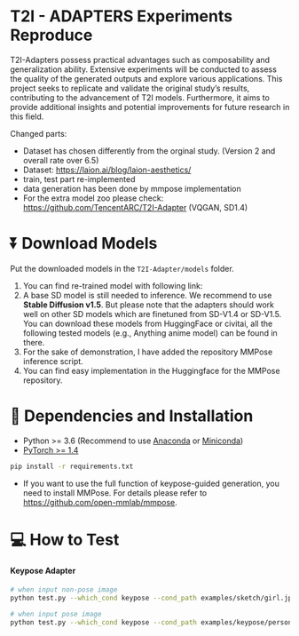 # T2I - ADAPTERS Experiments Reproduce

T2I-Adapters possess practical advantages such as composability and generalization ability. Extensive experiments will be
conducted to assess the quality of the generated outputs and explore various applications. This project seeks to replicate and validate the original study’s results, contributing to the advancement of T2I models. Furthermore, it aims to provide
additional insights and potential improvements for future research in this field.

Changed parts:
- Dataset has chosen differently from the orginal study. (Version 2 and overall rate over 6.5)
- Dataset: https://laion.ai/blog/laion-aesthetics/
- train, test part re-implemented
- data generation has been done by mmpose implementation
- For the extra model zoo please check: https://github.com/TencentARC/T2I-Adapter (VQGAN, SD1.4)
# ⏬ Download Models

Put the downloaded models in the `T2I-Adapter/models` folder.

1. You can find re-trained model with following link: 
2. A base SD model is still needed to inference. We recommend to use **Stable Diffusion v1.5**. But please note that the adapters should work well on other SD models which are finetuned from SD-V1.4 or SD-V1.5. You can download these models from HuggingFace or civitai, all the following tested models (e.g., Anything anime model) can be found in there.
3. For the sake of demonstration, I have added the repository MMPose inference script.
4. You can find easy implementation in the Huggingface for the MMPose repository.

# 🔧 Dependencies and Installation

- Python >= 3.6 (Recommend to use [Anaconda](https://www.anaconda.com/download/#linux) or [Miniconda](https://docs.conda.io/en/latest/miniconda.html))
- [PyTorch >= 1.4](https://pytorch.org/)
```bash
pip install -r requirements.txt
```
- If you want to use the full function of keypose-guided generation, you need to install MMPose. For details please refer to <https://github.com/open-mmlab/mmpose>.

# 💻 How to Test

#### **Keypose Adapter**

```bash
# when input non-pose image
python test.py --which_cond keypose --cond_path examples/sketch/girl.jpeg --cond_inp_type image --prompt "1girl, masterpiece, high-quality, high-res" --sd_ckpt models/anything-v4.5-pruned-fp16.ckpt --vae_ckpt models/anything-v4.0.vae.pt --resize_short_edge 512 --cond_tau 1.0 --cond_weight 1.0 --n_samples 1 --adapter_ckpt models/t2iadapter_keypose_sd14v1.pth

# when input pose image
python test.py --which_cond keypose --cond_path examples/keypose/person_keypose.png --cond_inp_type keypose --prompt "astronaut, best quality, extremely detailed" --sd_ckpt models/v1-5-pruned-emaonly.ckpt --resize_short_edge 512 --cond_tau 1.0 --cond_weight 1.0 --n_samples 2 --adapter_ckpt models/t2iadapter_keypose_sd14v1.pth
```
